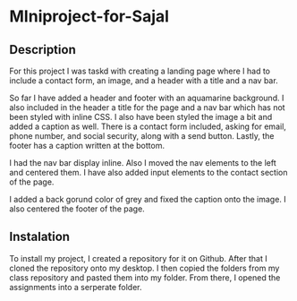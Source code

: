 # MIniproject-for-Sajal

## Description
For this project I was taskd with creating a landing page where I had to include a contact form, an image, and a header with a title and a nav bar.

So far I have added a header and footer with an aquamarine background. I also included in the header a title for the page and a nav bar which has not been styled with inline CSS. I also have been styled the image a bit and added a caption as well. There is a contact form included, asking for email, phone number, and social security, along with a send button. Lastly, the footer has a caption written at the bottom.

I had the nav bar display inline. Also I moved the nav elements to the left and centered them. I have also added input elements to the contact section of the page. 

I added a back gorund color of grey and fixed the caption onto the image. I also centered the footer of the page.

## Instalation
To install my project, I created a repository for it on Github. After that I cloned the repository onto my desktop. I then copied the folders from my class repository and pasted them into my folder. From there, I opened the assignments into a serperate folder.
